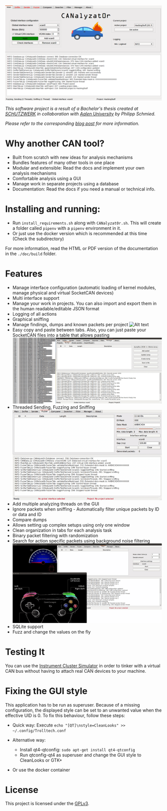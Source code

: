 ![Alt text](/.repoResources/mainTab.png?raw=true "CANalyzat0r main tab")

*This software project is a result of a Bachelor's thesis created at [SCHUTZWERK](https://www.schutzwerk.com) in collaboration with [Aalen University](https://www.hs-aalen.de/) by Philipp Schmied.*

*Please refer to the corresponding [blog post](https://www.schutzwerk.com/en/43/posts/canalyzat0r/) for more information.*

# Why another CAN tool?
* Built from scratch with new ideas for analysis mechanisms
* Bundles features of many other tools in one place
* Modular and extensible: Read the docs and implement your own analysis mechanisms
* Comfortable analysis using a GUI
* Manage work in separate projects using a database
* Documentation: Read the docs if you need a manual or technical info.

# Installing and running:
* Run `install_requirements.sh` along with `CANalyzat0r.sh`. This will create a folder called `pipenv` with a `pipenv` environment in it.
* Or just use the docker version which is recommended at this time (Check the subdirectory)

For more information, read the HTML or PDF version of the documentation in the `./doc/build` folder.

# Features
* Manage interface configuration (automatic loading of kernel modules, manage physical and virtual SocketCAN devices)
* Multi interface support
* Manage your work in projects. You can also import and export them in the human readable/editable JSON format
* Logging of all actions
* Graphical sniffing
* Manage findings, dumps and known packets per project
![Alt text](/.repoResources/demo/knownPackets.gif?raw=true "Recognizing known packets")
* Easy copy and paste between tabs. Also, you can just paste your SocketCAN files into a table that allows pasting
![Alt text](/.repoResources/demo/import.gif?raw=true "Import SocketCAN files")
* Threaded Sending, Fuzzing and Sniffing
![Alt text](/.repoResources/demo/fuzzer-sniffer.gif?raw=true "Fuzzing and Sniffing at the same time")
* Add multiple analyzing threads on the GUI
* Ignore packets when sniffing - Automatically filter unique packets by ID or data and ID
* Compare dumps
* Allows setting up complex setups using only one window
* Clean organization in tabs for each analysis task
* Binary packet filtering with randomization
* Search for action specific packets using background noise filtering
![Alt text](/.repoResources/demo/filter.gif?raw=true "Filter Tab")
* SQLite support
* Fuzz and change the values on the fly

# Testing It

You can use the [Instrument Cluster Simulator](https://github.com/zombieCraig/ICSim) in order to tinker with a virtual CAN bus without having to attach real CAN devices to your machine.

# Fixing the GUI style

This application has to be run as superuser. Because of a missing configuration, the displayed style
can be set to an unwanted value when the effective UID is 0. To fix this behaviour, follow these steps:

* Quick way: Execute `echo "[QT]\nstyle=CleanLooks" >> ~/.config/Trolltech.conf`

* Alternative way:
  * Install qt4-qtconfig: `sudo apt-get install qt4-qtconfig`
  * Run qtconfig-qt4 as superuser and change the GUI style to CleanLooks or GTK+

* Or use the docker container

# License

This project is licensed under the [GPLv3](https://www.gnu.org/licenses/gpl.txt).
